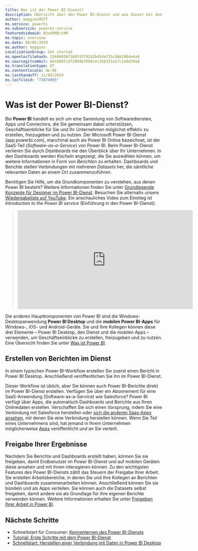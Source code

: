```yaml
---
title: Was ist der Power BI-Dienst?
description: Übersicht über den Power BI-Dienst und wie dieser mit den anderen Komponenten von Power BI zusammenhängt
author: maggiesMSFT
ms.service: powerbi
ms.subservice: powerbi-service
featuredvideoid: B2vd4MQrz4M
ms.topic: overview
ms.date: 09/05/2019
ms.author: maggies
LocalizationGroup: Get started
ms.openlocfilehash: 22446936f36074379242bd54af15c9bb2864e4a8
ms.sourcegitcommit: 64c860fcbf2969bf089cec358331a1fc1e0d39a8
ms.translationtype: HT
ms.contentlocale: de-DE
ms.lasthandoff: 11/09/2019
ms.locfileid: "73874985"
---
```

# <a name="what-is-the-power-bi-service"></a>Was ist der Power BI-Dienst?
Bei **Power BI** handelt es sich um eine Sammlung von Softwarediensten, Apps und Connectors, die Sie gemeinsam dabei unterstützen, Geschäftseinblicke für Sie und Ihr Unternehmen möglichst effektiv zu erstellen, freizugeben und zu nutzen. Der Microsoft Power BI-*Dienst* (app.powerbi.com), manchmal auch als Power BI Online bezeichnet, ist der SaaS-Teil (*Software-as-a-Service*) von Power BI. Beim Power BI-Dienst verlieren Sie durch *Dashboards* nie den Überblick über Ihr Unternehmen. In den Dashboards werden *Kacheln* angezeigt, die Sie auswählen können, um weitere Informationen in Form von *Berichten* zu erhalten. Dashboards und Berichte stellen Verbindungen mit mehreren *Datasets* her, die sämtliche relevanten Daten an einem Ort zusammenzuführen. 

Benötigen Sie Hilfe, um die Grundkomponenten zu verstehen, aus denen Power BI besteht? Weitere Informationen finden Sie unter [Grundlegende Konzepte für Designer im Power BI-Dienst](service-basic-concepts.md). Besuchen Sie alternativ unsere [Wiedergabeliste auf YouTube](https://www.youtube.com/playlist?list=PL1N57mwBHtN0JFoKSR0n-tBkUJHeMP2cP). Ein anschauliches Video zum Einstieg ist *Introduction to the Power BI service* (Einführung in den Power BI-Dienst):

> 
> <iframe width="560" height="315" src="https://www.youtube.com/embed/B2vd4MQrz4M" frameborder="0" allowfullscreen></iframe>
> 

Die anderen Hauptkomponenten von Power BI sind die Windows-Desktopanwendung **Power BI Desktop** und die **mobilen Power BI-Apps** für Windows-, iOS- und Android-Geräte. Sie und Ihre Kollegen können diese drei Elemente – Power BI Desktop, den Dienst und die mobilen Apps – verwenden, um Geschäftseinblicke zu erstellen, freizugeben und zu nutzen. Eine Übersicht finden Sie unter [Was ist Power BI](fundamentals/power-bi-overview.md).

## <a name="creating-reports-in-the-service"></a>Erstellen von Berichten im Dienst
In einem typischen Power BI-Workflow erstellen Sie zuerst einen Bericht in Power BI Desktop. Anschließend veröffentlichen Sie ihn im Power BI-Dienst.  

Dieser Workflow ist üblich, aber Sie können auch Power BI-Berichte direkt im Power BI-Dienst erstellen. Verfügen Sie über ein Abonnement für eine SaaS-Anwendung (Software-as-a-Service) wie Salesforce? Power BI verfügt über Apps, die automatisch Dashboards und Berichte aus Ihren Onlinedaten erstellen. Verschaffen Sie sich einen Vorsprung, indem Sie eine Verbindung mit Salesforce herstellen oder [sich die anderen Saas-Apps ansehen](service-get-data.md), mit denen Sie eine Verbindung herstellen können. Wenn Sie Teil eines Unternehmens sind, hat jemand in Ihrem Unternehmen möglicherweise [Apps](service-create-distribute-apps.md) veröffentlicht und an Sie verteilt.

## <a name="sharing-your-findings"></a>Freigabe Ihrer Ergebnisse 

Nachdem Sie Berichte und Dashboards erstellt haben, können Sie sie freigeben, damit Endbenutzer im Power BI-Dienst und auf mobilen Geräten diese ansehen und mit ihnen interagieren können. Zu den wichtigsten Features des Power BI-Diensts zählt das Steuern der Freigabe Ihrer Arbeit. Sie erstellen Arbeitsbereiche, in denen Sie und Ihre Kollegen an Berichten und Dashboards zusammenarbeiten können. Anschließend können Sie sie bündeln und als Apps verteilen. Sie können auch die Datasets selbst freigeben, damit andere sie als Grundlage für ihre eigenen Berichte verwenden können. Weitere Informationen erhalten Sie unter [Freigeben Ihrer Arbeit in Power BI](service-how-to-collaborate-distribute-dashboards-reports.md).

## <a name="next-steps"></a>Nächste Schritte
- Schnellstart für Consumer: [Kennenlernen des Power BI-Diensts](consumer/end-user-experience.md)   
- [Tutorial: Erste Schritte mit dem Power BI-Dienst](service-get-started.md)
- [Schnellstart: Herstellen einer Verbindung mit Daten in Power BI Desktop](desktop-quickstart-connect-to-data.md)
